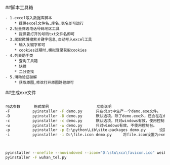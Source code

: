 ##脚本工具箱

    - 1.excel写入数据库脚本
        * 提供excel文件名,库名,表名即可运行
    - 2.批量筛选电话号码地区工具
        * 提供要打开的号码txt文件名即可
    - 3.爬取微博搜索关键字信息,自动写入excel工具
    	* 输入关键字即可
    	* cookies过期时,模拟登录获取cookies
    - 4.列表助手类
        * 查询工具箱
        * 快排
        * 二分查找
    - 5.滑动验证破解
    	* 获取原图,修改打开原图路径即可

##生成exe文件



```cmd

可选参数	  格式举例	       			   功能说明
-F			pyinstaller -F demo.py		只在dist中生产一个demo.exe文件。
-D			pyinstaller -D demo.py		默认选项，除了demo.exe外，还会在在dist中生成很多依赖文件，推荐使用。
-c			pyinstaller -c demo.py		默认选项，只对windows有效，使用控制台，就像编译运行C程序后的黑色弹窗。
-w			pyinstaller -w demo.py		只对windows有效，不使用控制台。
-p			pyinstaller -p E:\python\Lib\site-packages demo.py		设置导入路径，一般用不到。
-i			pyinstaller -i D:\file.icon demo.py		将file.icon设置为exe文件的图标，推荐一个icon网站:https://tool.lu/tinyimage/



pyinstaller --onefile --nowindowed --icon="D:\stu\xcx\favicon.ico" weibo.py
pyinstaller -F wuhan_tel.py
```





​    



​	